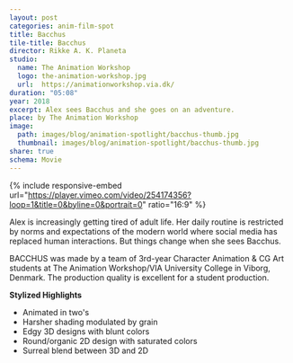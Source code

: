 ```yaml
---
layout: post
categories: anim-film-spot
title: Bacchus
tile-title: Bacchus
director: Rikke A. K. Planeta
studio:
  name: The Animation Workshop
  logo: the-animation-workshop.jpg
  url:  https://animationworkshop.via.dk/
duration: "05:08"
year: 2018
excerpt: Alex sees Bacchus and she goes on an adventure.
place: by The Animation Workshop
image:
  path: images/blog/animation-spotlight/bacchus-thumb.jpg
  thumbnail: images/blog/animation-spotlight/bacchus-thumb.jpg
share: true
schema: Movie
---
```


{% include responsive-embed url="https://player.vimeo.com/video/254174356?loop=1&title=0&byline=0&portrait=0" ratio="16:9" %}

Alex is increasingly getting tired of adult life. Her daily routine is restricted by norms and expectations of the modern world where social media has replaced human interactions. But things change when she sees Bacchus.

BACCHUS was made by a team of 3rd-year Character Animation & CG Art students at The Animation Workshop/VIA University College in Viborg, Denmark. The production quality is excellent for a student production.

**Stylized Highlights**
* Animated in two's
* Harsher shading modulated by grain
* Edgy 3D designs with blunt colors
* Round/organic 2D design with saturated colors
* Surreal blend between 3D and 2D

